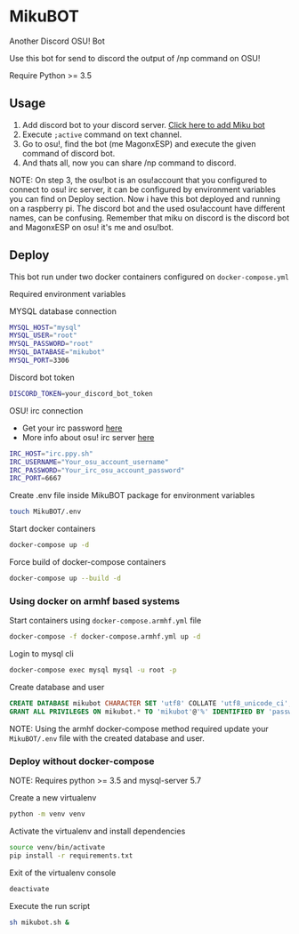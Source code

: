 # MikuBOT
Another Discord OSU! Bot

Use this bot for send to discord the output of /np command on OSU!

Require Python >= 3.5

## Usage
1. Add discord bot to your discord server. [Click here to add Miku bot](https://discordapp.com/api/oauth2/authorize?client_id=610542848089128960&permissions=522304&scope=bot)
2. Execute ````;active```` command on text channel.
3. Go to osu!, find the bot (me MagonxESP) and execute the given command of discord bot.
4. And thats all, now you can share /np command to discord.

NOTE: On step 3, the osu!bot is an osu!account that you configured to connect to osu! irc server, it can be configured by environment variables you can find on Deploy section. Now i have this bot deployed and running on a raspberry pi. The discord bot and the used osu!account have different names, can be confusing. Remember that miku on discord is the discord bot and MagonxESP on osu! it's me and osu!bot.

## Deploy
This bot run under two docker containers configured on ````docker-compose.yml````

Required environment variables

MYSQL database connection
```sh
MYSQL_HOST="mysql"
MYSQL_USER="root"
MYSQL_PASSWORD="root"
MYSQL_DATABASE="mikubot"
MYSQL_PORT=3306
```

Discord bot token
```sh
DISCORD_TOKEN=your_discord_bot_token
```

OSU! irc connection
- Get your irc password [here](https://osu.ppy.sh/p/irc)
- More info about osu! irc server [here](https://osu.ppy.sh/help/wiki/Internet_Relay_Chat)
```sh
IRC_HOST="irc.ppy.sh"
IRC_USERNAME="Your_osu_account_username"
IRC_PASSWORD="Your_irc_osu_account_password"
IRC_PORT=6667
```

Create .env file inside MikuBOT package for environment variables
```sh
touch MikuBOT/.env
```
Start docker containers
```sh
docker-compose up -d
```
Force build of docker-compose containers
```sh
docker-compose up --build -d
```

### Using docker on armhf based systems

Start containers using ````docker-compose.armhf.yml```` file
```sh
docker-compose -f docker-compose.armhf.yml up -d
```

Login to mysql cli
```sh
docker-compose exec mysql mysql -u root -p
```

Create database and user
```sql
CREATE DATABASE mikubot CHARACTER SET 'utf8' COLLATE 'utf8_unicode_ci';
GRANT ALL PRIVILEGES ON mikubot.* TO 'mikubot'@'%' IDENTIFIED BY 'password';
```

NOTE: Using the armhf docker-compose method required update your ````MikuBOT/.env```` file with the created database and user.

### Deploy without docker-compose

NOTE: Requires python >= 3.5 and mysql-server 5.7

Create a new virtualenv
```sh
python -m venv venv
```

Activate the virtualenv and install dependencies
```sh
source venv/bin/activate
pip install -r requirements.txt
```

Exit of the virtualenv console
```sh
deactivate
```

Execute the run script
```sh
sh mikubot.sh &
```
